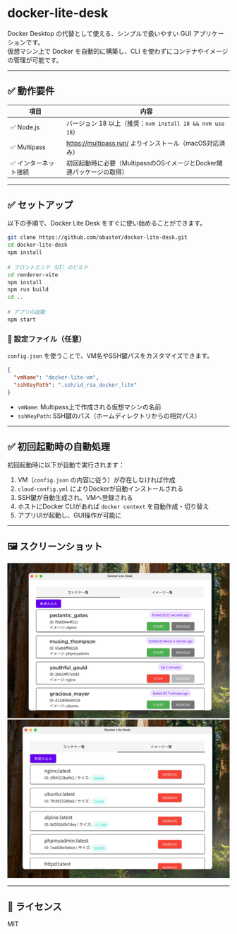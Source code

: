 # docker-lite-desk

Docker Desktop の代替として使える、シンプルで扱いやすい GUI アプリケーションです。  
仮想マシン上で Docker を自動的に構築し、CLI を使わずにコンテナやイメージの管理が可能です。


---

## ✅ 動作要件

| 項目       | 内容                                                                 |
|------------|----------------------------------------------------------------------|
| ✅ Node.js | バージョン 18 以上（推奨：`nvm install 18 && nvm use 18`）            |
| ✅ Multipass | https://multipass.run/ よりインストール（macOS対応済み）               |
| ✅ インターネット接続 | 初回起動時に必要（MultipassのOSイメージとDocker関連パッケージの取得） |

---

## ✅ セットアップ

以下の手順で、Docker Lite Desk をすぐに使い始めることができます。

```bash
git clone https://github.com/abustoY/docker-lite-desk.git
cd docker-lite-desk
npm install

# フロントエンド（UI）のビルド
cd renderer-vite
npm install
npm run build
cd ..

# アプリの起動
npm start
```

### 🔧 設定ファイル（任意）

`config.json` を使うことで、VM名やSSH鍵パスをカスタマイズできます。

```json
{
  "vmName": "docker-lite-vm",
  "sshKeyPath": ".ssh/id_rsa_docker_lite"
}
```

- `vmName`: Multipass上で作成される仮想マシンの名前
- `sshKeyPath`: SSH鍵のパス（ホームディレクトリからの相対パス）

---

## ✅ 初回起動時の自動処理

初回起動時に以下が自動で実行されます：

1. VM（`config.json` の内容に従う）が存在しなければ作成
2. `cloud-config.yml` によりDockerが自動インストールされる
3. SSH鍵が自動生成され、VMへ登録される
4. ホストにDocker CLIがあれば `docker context` を自動作成・切り替え
5. アプリUIが起動し、GUI操作が可能に

---

## 🖼️ スクリーンショット

<img src="./main-container-view.png" alt="コンテナ一覧表示" width="600" />
<img src="./main-image-view.png" alt="イメージ一覧表示" width="600" />

---

## 📄 ライセンス

MIT